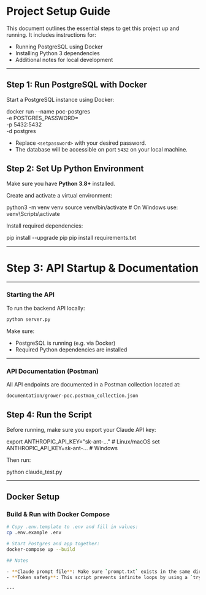 # Project Setup Guide

This document outlines the essential steps to get this project up and running. It includes instructions for:

- Running PostgreSQL using Docker
- Installing Python 3 dependencies
- Additional notes for local development

---

## Step 1: Run PostgreSQL with Docker

Start a PostgreSQL instance using Docker:

docker run --name poc-postgres \
  -e POSTGRES_PASSWORD=<setpassword> \
  -p 5432:5432 \
  -d postgres

- Replace `<setpassword>` with your desired password.
- The database will be accessible on port `5432` on your local machine.

## Step 2: Set Up Python Environment

Make sure you have **Python 3.8+** installed.

Create and activate a virtual environment:

python3 -m venv venv
source venv/bin/activate  # On Windows use: venv\Scripts\activate

Install required dependencies:

pip install --upgrade pip
pip install requirements.txt

---
# Step 3: API Startup & Documentation

---

### Starting the API

To run the backend API locally:

```bash
python server.py
```

Make sure:
- PostgreSQL is running (e.g. via Docker)
- Required Python dependencies are installed

---

### API Documentation (Postman)

All API endpoints are documented in a Postman collection located at:

```bash
documentation/grower-poc.postman_collection.json
```

## Step 4: Run the Script

Before running, make sure you export your Claude API key:

export ANTHROPIC_API_KEY="sk-ant-..."  # Linux/macOS
set ANTHROPIC_API_KEY=sk-ant-...       # Windows

Then run:

python claude_test.py

---

##  Docker Setup

### Build & Run with Docker Compose

```bash
# Copy .env.template to .env and fill in values:
cp .env.example .env

# Start Postgres and app together:
docker-compose up --build

## Notes

- **Claude prompt file**: Make sure `prompt.txt` exists in the same directory.
- **Token safety**: This script prevents infinite loops by using a `try-except` block and has `max_tokens` set to 1024.

---
